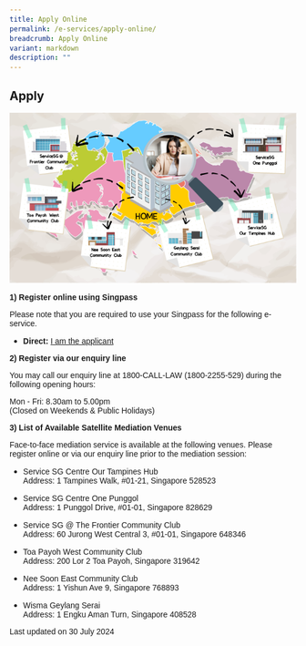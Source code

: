 ```yaml
---
title: Apply Online
permalink: /e-services/apply-online/
breadcrumb: Apply Online
variant: markdown
description: ""
---
```

<h2>Apply</h2>

<div class="isomer-image-wrapper"><img style="width:600px" height="auto" width="100%" title="Apply Online" alt="Apply Online" src="/images/SGmap.png"></div>

<p style="font-family:arial;"><strong>1) Register online using Singpass</strong></p><p style="font-family:arial;">Please note that you are required to use your Singpass for the following e-service.</p>

<ul data-tight="true" class="tight"><li><p style="font-family:arial;"><strong>Direct:</strong> <a href="https://eservices.mlaw.gov.sg/cmc/mediatorsportal/direct-intake/" rel="noopener noreferrer nofollow" target="_blank">I am the applicant</a></p></li></ul>

<p style="font-family:arial;"><strong>2) Register via our enquiry line</strong></p>
<p style="font-family:arial;">You may call our enquiry line at 1800-CALL-LAW (1800-2255-529) during the following opening hours:</p>
<p style="font-family:arial;">Mon - Fri: 8.30am to 5.00pm<br>(Closed on Weekends &amp; Public Holidays)</p>

<p style="font-family:arial;"><strong>3) List of Available Satellite Mediation Venues</strong></p>
<p style="font-family:arial;">Face-to-face mediation service is available at the following venues. Please register online or via our enquiry line prior to the mediation session:</p>
<ul><li><p style="font-family:arial;">Service SG Centre Our Tampines Hub<br>Address: 1 Tampines Walk, #01-21, Singapore 528523<br></p></li>
<li><p style="font-family:arial;">Service SG Centre One Punggol<br>Address: 1 Punggol Drive, #01-01, Singapore 828629<br></p></li>
<li><p style="font-family:arial;">Service SG @ The Frontier Community Club<br>Address: 60 Jurong West Central 3, #01-01, Singapore 648346<br></p></li>
<li><p style="font-family:arial;">Toa Payoh West Community Club<br>Address: 200 Lor 2 Toa Payoh, Singapore 319642<br></p></li>
<li><p style="font-family:arial;">Nee Soon East Community Club<br>Address: 1 Yishun Ave 9, Singapore 768893<br></p></li>
<li><p style="font-family:arial;">Wisma Geylang Serai<br>Address: 1 Engku Aman Turn, Singapore 408528<br></p></li></ul>

<p style="font-family:arial;">Last updated on 30 July 2024</p>